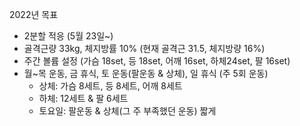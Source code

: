 2022년 목표

- 2분할 적응 (5월 23일~)
- 골격근량 33kg, 체지방률 10% (현재 골격근 31.5, 체지방량 16%)
- 주간 볼륨 설정 (가슴 18set, 등 18set, 어깨 16set, 하체24set, 팔 16set)
- 월~목 운동, 금 휴식, 토 운동(팔운동 & 상체), 일 휴식 (주 5회 운동)
  - 상체: 가슴 8세트, 등 8세트, 어깨 8세트
  - 하체: 12세트 & 팔 6세트
  - 토요일: 팔운동 & 상체(그 주 부족했던 운동) 짧게